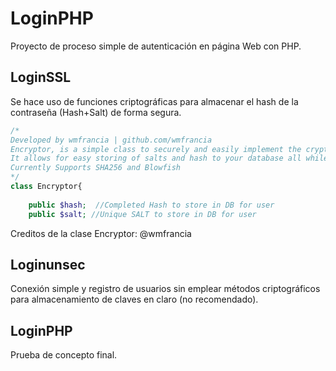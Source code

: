 # LoginPHP

Proyecto de proceso simple de autenticación en página Web con PHP.

## LoginSSL

Se hace uso de funciones criptográficas para almacenar el hash de la contraseña (Hash+Salt) de forma segura.

```php
/*
Developed by wmfrancia | github.com/wmfrancia
Encryptor, is a simple class to securely and easily implement the crypt function. 
It allows for easy storing of salts and hash to your database all while keeping each completely unique to the user.
Currently Supports SHA256 and Blowfish 
*/
class Encryptor{
    
    public $hash;  //Completed Hash to store in DB for user
    public $salt; //Unique SALT to store in DB for user
```

Creditos de la clase Encryptor: @wmfrancia

## Loginunsec

Conexión simple y registro de usuarios sin emplear métodos criptográficos para almacenamiento de claves en claro (no recomendado).

## LoginPHP

Prueba de concepto final.
